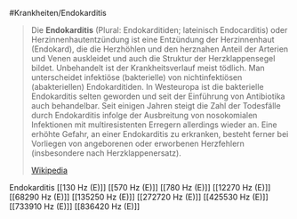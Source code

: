 #Krankheiten/Endokarditis
> Die **Endokarditis** (Plural: Endokarditiden; lateinisch Endocarditis) oder Herzinnenhautentzündung ist eine Entzündung der Herzinnenhaut (Endokard), die die Herzhöhlen und den herznahen Anteil der Arterien und Venen auskleidet und auch die Struktur der Herzklappensegel bildet. Unbehandelt ist der Krankheitsverlauf meist tödlich. Man unterscheidet infektiöse (bakterielle) von nichtinfektiösen (abakteriellen) Endokarditiden. In Westeuropa ist die bakterielle Endokarditis selten geworden und seit der Einführung von Antibiotika auch behandelbar. Seit einigen Jahren steigt die Zahl der Todesfälle durch Endokarditis infolge der Ausbreitung von nosokomialen Infektionen mit  multiresistenten Erregern allerdings wieder an. Eine erhöhte Gefahr, an einer Endokarditis zu erkranken, besteht ferner bei Vorliegen von angeborenen oder erworbenen Herzfehlern (insbesondere nach Herzklappenersatz).
>
> [Wikipedia](https://de.wikipedia.org/wiki/Endokarditis)

Endokarditis
[[130 Hz (E)]]
[[570 Hz (E)]]
[[780 Hz (E)]]
[[12270 Hz (E)]]
[[68290 Hz (E)]]
[[135250 Hz (E)]]
[[272720 Hz (E)]]
[[425530 Hz (E)]]
[[733910 Hz (E)]]
[[836420 Hz (E)]]